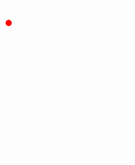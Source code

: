 <html lang="en" onclick="jump()">
<head>
    <meta charset="UTF-8">
    <title>Flappy Bird</title>
    <link rel="stylesheet" href="style.css">
</head>
<body>
    <div id="game">
        <div id="block"></div>
        <div id="hole"></div>
        <div id="character"></div>
    </div>
</body>
<script src="script.js"></script>

<style>
*{
    padding: 0;
    margin: 0;
}
#game{
    width: 400px;
    height: 500px;
    border: 1px "#4b9467";
    margin: auto;
    overflow: hidden;
}
#block{
    width: 50px;
    height: 500px;
    background-color: white;
    position: relative;
    left: 400px;
    animation: block 2s infinite linear;
}
@keyframes block{
    0%{left:400px}
    100%{left:-50px}
}
#hole{
    width: 50px;
    height: 150px;
    background-color: white;
    position: relative;
    left: 400px;
    top: -500px;
    animation: block 2s infinite linear;
}
#character{
    width: 20px;
    height: 20px;
    background-color: red;
    position: absolute;
    top: 100px;
    border-radius: 50%;
}
</style>

<script>
var block = document.getElementById("block");
var hole = document.getElementById("hole");
var character = document.getElementById("character");
var jumping = 0;
var counter = 0;

hole.addEventListener('animationiteration', () => {
    var random = -((Math.random()*300)+150);
    hole.style.top = random + "px";
    counter++;
    });
    setInterval(function(){
        var characterTop = parseInt(window.getComputedStyle(character).getPropertyValue("top"));
        if(jumping==0){
            character.style.top = (characterTop+3)+"px";
        }
        var blockLeft = parseInt(window.getComputedStyle(block).getPropertyValue("left"));
        var holeTop = parseInt(window.getComputedStyle(hole).getPropertyValue("top"));
        var cTop = -(500-characterTop);
        if((characterTop>480)||((blockLeft<20)&&(blockLeft>-50)&&((cTop<holeTop)||(cTop>holeTop+130)))){
            alert("Game over. Score: "+(counter-1));
            character.style.top = 100 + "px";
            counter=0;
        }
    },10);

function jump(){
    jumping = 1;
    let jumpCount = 0;
    var jumpInterval = setInterval(function(){
        var characterTop = parseInt(window.getComputedStyle(character).getPropertyValue("top"));
        if((characterTop>6)&&(jumpCount<15)){
            character.style.top = (characterTop-5)+"px";
        }
        if(jumpCount>20){
            clearInterval(jumpInterval);
            jumping=0;
            jumpCount=0;
        }
        jumpCount++;
    },10);
}
</script>

</html>
